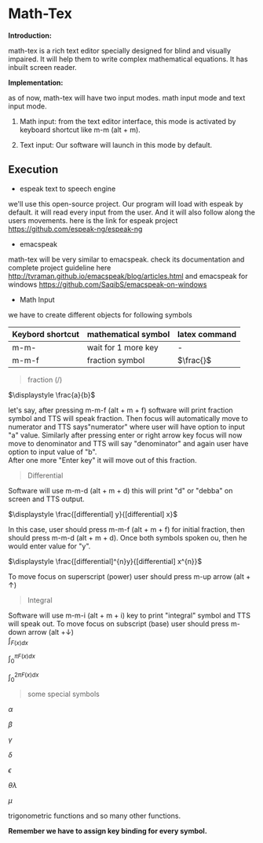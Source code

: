 # Math-Tex

**Introduction:**

math-tex is a rich text editor specially designed for blind and visually impaired. It will help them to write complex mathematical equations. It has inbuilt screen reader.

**Implementation:**

as of now, math-tex will have two input modes. math input mode and text input mode.

1.    Math input: 
from the text editor interface, this mode is activated by keyboard shortcut like m-m (alt + m).

2.    Text input: 
Our software will launch in this mode by default.

## Execution

*  espeak text to speech engine

we'll use this open-source project. Our program will load with espeak by default. it will read every input from the user. And it will also follow along the users movements. here is the link for espeak project <https://github.com/espeak-ng/espeak-ng>

*  emacspeak 

math-tex will be very similar to emacspeak. check its documentation and complete project guideline here <http://tvraman.github.io/emacspeak/blog/articles.html>
and emacspeak for windows <https://github.com/SaqibS/emacspeak-on-windows>

*  Math Input 

we have to create different objects for following symbols

Keybord shortcut | mathematical symbol | latex command
-----------------|---------------------|--------------
    m-m-         |  wait for 1 more key|    -
    m-m-f       |  fraction symbol    |  $\frac{}$  


>    fraction (/)

$\displaystyle \frac{a}{b}$ 

let's say, after pressing m-m-f (alt + m + f) software will print fraction symbol  and TTS will speak fraction. Then focus will automatically  move to numerator and TTS says"numerator" where user will have option to input "a" value. Similarly after pressing enter or right arrow key focus will now move to denominator and TTS will say "denominator" and again user have option to input value of "b".  
After one more "Enter key" it will move out of this fraction.

>    Differential

Software will use m-m-d (alt + m + d) this will print "d" or "debba" on screen and TTS output.

$\displaystyle \frac{[differential] y}{[differential] x}$

In this case, user should press m-m-f (alt + m + f) for initial fraction, then should press m-m-d (alt + m + d). Once both symbols spoken ou, then he would enter value for "y".

$\displaystyle \frac{[differential]^{n}y}{[differential] x^{n}}$

To move focus on superscript (power) user should press m-up arrow (alt + ↑) 

>    Integral

Software will use m-m-i (alt + m + i) key to print "integral" symbol and TTS will speak out.
To move focus on subscript (base) user should press m-down arrow (alt +↓)  
$\displaystyle \int_{F(x)dx}$

$\displaystyle \int_{0}^{\pi F(x)dx}$

$\displaystyle \int_{0}^{2\pi F(x)dx}$

>    some special symbols 

$\alpha$

$\beta$

$\gamma$

$\delta$

$\epsilon$

$\theta\lambda$

$\mu$

trigonometric functions and so many other functions.

**Remember we have to assign key binding for every symbol.**

